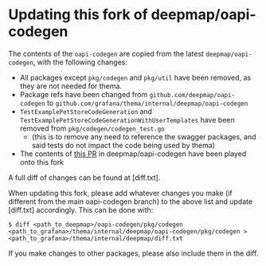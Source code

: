 # Updating this fork of deepmap/oapi-codegen

The contents of the `oapi-codegen` are copied from the latest `deepmap/oapi-codegen`, with the following changes:
* All packages except `pkg/codegen` and `pkg/util` have been removed, as they are not needed for thema.
* Package refs have been changed from `github.com/deepmap/oapi-codegen` to `github.com/grafana/thema/internal/deepmap/oapi-codegen`
* `TestExamplePetStoreCodeGeneration` and `TestExamplePetStoreCodeGenerationWithUserTemplates` have been removed from `pkg/codegen/codegen_test.go`
  * (this is to remove any need to reference the swagger packages, and said tests do not impact the code being used by thema)
* The contents of [this PR](https://github.com/deepmap/oapi-codegen/pull/717) in deepmap/oapi-codegen have been played onto this fork

A full diff of changes can be found at [diff.txt].

When updating this fork, please add whatever changes you make (if different from the main oapi-codegen branch) to the above list and update [diff.txt] accordingly. 
This can be done with:
```shell
$ diff <path_to_deepmap>/oapi-codegen/pkg/codegen <path_to_grafana>/thema/internal/deepmap/oapi-codegen/pkg/codegen > <path_to_grafana>/thema/internal/deepmap/diff.txt
```
If you make changes to other packages, please also include them in the diff.